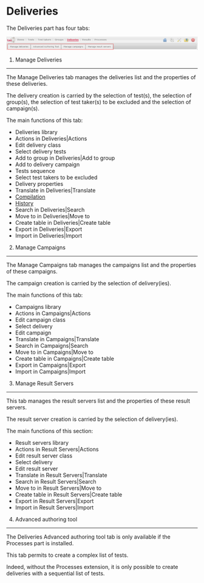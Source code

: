 <!--
parent: 'User Guide'
created_at: '2011-03-11 16:22:56'
updated_at: '2013-03-13 15:13:58'
authors:
    - 'Jérôme Bogaerts'
contributors:
    - 'Franck Gismondi'
tags:
    - '"Legacy User Guide:Deliveries"'
    - 'Legacy User Guide'
-->



Deliveries
==========

The Deliveries part has four tabs:

![](../resources/deliveries-tabs.png)

1. Manage Deliveries
------------------------

The Manage Deliveries tab manages the deliveries list and the properties of these deliveries.<br/>

The delivery creation is carried by the selection of test(s), the selection of group(s), the selection of test taker(s) to be excluded and the selection of campaign(s).

The main functions of this tab:

-   Deliveries library
-   Actions in Deliveries|Actions
-   Edit delivery class
-   Select delivery tests
-   Add to group in Deliveries|Add to group
-   Add to delivery campaign
-   Tests sequence
-   Select test takers to be excluded
-   Delivery properties
-   Translate in Deliveries|Translate
-   [Compilation](../deliveries/compilation.md)
-   [History](../deliveries/history.md)
-   Search in Deliveries|Search
-   Move to in Deliveries|Move to
-   Create table in Deliveries|Create table
-   Export in Deliveries|Export
-   Import in Deliveries|Import

2. Manage Campaigns
-----------------------

The Manage Campaigns tab manages the campaigns list and the properties of these campaigns.<br/>

The campaign creation is carried by the selection of delivery(ies).

The main functions of this tab:

-   Campaigns library
-   Actions in Campaigns|Actions
-   Edit campaign class
-   Select delivery
-   Edit campaign
-   Translate in Campaigns|Translate
-   Search in Campaigns|Search
-   Move to in Campaigns|Move to
-   Create table in Campaigns|Create table
-   Export in Campaigns|Export
-   Import in Campaigns|Import 

3. Manage Result Servers
----------------------------

This tab manages the result servers list and the properties of these result servers.<br/>

The result server creation is carried by the selection of delivery(ies).

The main functions of this section:

-   Result servers library
-   Actions in Result Servers|Actions
-   Edit result server class
-   Select delivery
-   Edit result server
-   Translate in Result Servers|Translate
-   Search in Result Servers|Search
-   Move to in Result Servers|Move to
-   Create table in Result Servers|Create table
-   Export in Result Servers|Export
-   Import in Result Servers|Import

4. Advanced authoring tool
--------------------------

The Deliveries Advanced authoring tool tab is only available if the Processes part is installed.<br/>

This tab permits to create a complex list of tests.<br/>

Indeed, without the Processes extension, it is only possible to create deliveries with a sequential list of tests.



